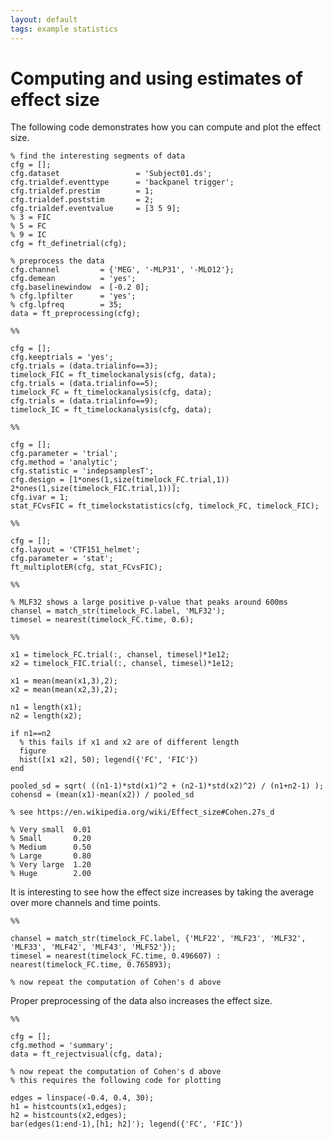 ```yaml
---
layout: default
tags: example statistics
---
```


# Computing and using estimates of effect size

The following code demonstrates how you can compute and plot the effect size. 

	
	% find the interesting segments of data
	cfg = [];
	cfg.dataset                 = 'Subject01.ds';
	cfg.trialdef.eventtype      = 'backpanel trigger';
	cfg.trialdef.prestim        = 1;
	cfg.trialdef.poststim       = 2;
	cfg.trialdef.eventvalue     = [3 5 9];
	% 3 = FIC
	% 5 = FC
	% 9 = IC
	cfg = ft_definetrial(cfg);
	
	% preprocess the data
	cfg.channel         = {'MEG', '-MLP31', '-MLO12'};
	cfg.demean          = 'yes';
	cfg.baselinewindow  = [-0.2 0];
	% cfg.lpfilter      = 'yes';
	% cfg.lpfreq        = 35;
	data = ft_preprocessing(cfg);
	
	%%
	
	cfg = [];
	cfg.keeptrials = 'yes';
	cfg.trials = (data.trialinfo==3);
	timelock_FIC = ft_timelockanalysis(cfg, data);
	cfg.trials = (data.trialinfo==5);
	timelock_FC = ft_timelockanalysis(cfg, data);
	cfg.trials = (data.trialinfo==9);
	timelock_IC = ft_timelockanalysis(cfg, data);
	
	%%
	
	cfg = [];
	cfg.parameter = 'trial';
	cfg.method = 'analytic';
	cfg.statistic = 'indepsamplesT';
	cfg.design = [1*ones(1,size(timelock_FC.trial,1)) 2*ones(1,size(timelock_FIC.trial,1))];
	cfg.ivar = 1;
	stat_FCvsFIC = ft_timelockstatistics(cfg, timelock_FC, timelock_FIC);
	
	%%
	
	cfg = [];
	cfg.layout = 'CTF151_helmet';
	cfg.parameter = 'stat';
	ft_multiplotER(cfg, stat_FCvsFIC);
	
	%%
	
	% MLF32 shows a large positive p-value that peaks around 600ms
	chansel = match_str(timelock_FC.label, 'MLF32');
	timesel = nearest(timelock_FC.time, 0.6);
	
	%%
	
	x1 = timelock_FC.trial(:, chansel, timesel)*1e12;
	x2 = timelock_FIC.trial(:, chansel, timesel)*1e12;
	
	x1 = mean(mean(x1,3),2);
	x2 = mean(mean(x2,3),2);
	
	n1 = length(x1);
	n2 = length(x2);
	
	if n1==n2
	  % this fails if x1 and x2 are of different length
	  figure
	  hist([x1 x2], 50); legend({'FC', 'FIC'})
	end
	
	pooled_sd = sqrt( ((n1-1)*std(x1)^2 + (n2-1)*std(x2)^2) / (n1+n2-1) );
	cohensd = (mean(x1)-mean(x2)) / pooled_sd
	
	% see https://en.wikipedia.org/wiki/Effect_size#Cohen.27s_d
	
	% Very small  0.01
	% Small       0.20
	% Medium      0.50
	% Large       0.80
	% Very large  1.20
	% Huge        2.00
	

It is interesting to see how the effect size increases by taking the average over more channels and time points.

	
	
	%%
	
	chansel = match_str(timelock_FC.label, {'MLF22', 'MLF23', 'MLF32', 'MLF33', 'MLF42', 'MLF43', 'MLF52'});
	timesel = nearest(timelock_FC.time, 0.496607) : nearest(timelock_FC.time, 0.765893);
	
	% now repeat the computation of Cohen's d above

Proper preprocessing of the data also increases the effect size.

	
	%%
	
	cfg = [];
	cfg.method = 'summary';
	data = ft_rejectvisual(cfg, data);
	
	% now repeat the computation of Cohen's d above
	% this requires the following code for plotting
	
	edges = linspace(-0.4, 0.4, 30);
	h1 = histcounts(x1,edges);
	h2 = histcounts(x2,edges);
	bar(edges(1:end-1),[h1; h2]'); legend({'FC', 'FIC'})


